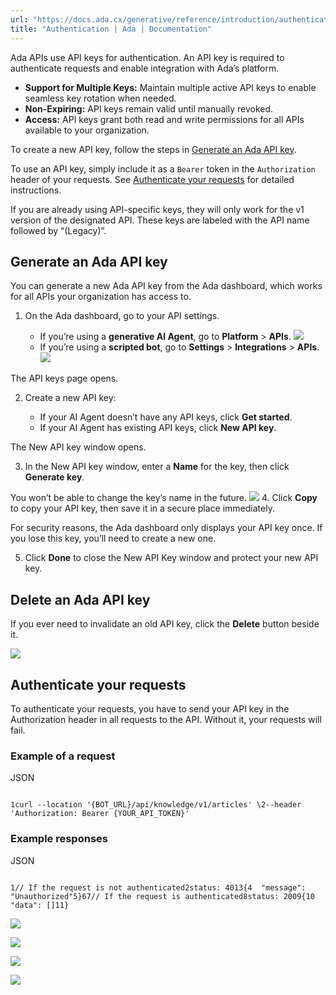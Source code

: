 ```yaml
---
url: "https://docs.ada.cx/generative/reference/introduction/authentication"
title: "Authentication | Ada | Documentation"
---
```


Ada APIs use API keys for authentication. An API key is required to authenticate requests and enable integration with Ada’s platform.

- **Support for Multiple Keys:** Maintain multiple active API keys to enable seamless key rotation when needed.
- **Non-Expiring:** API keys remain valid until manually revoked.
- **Access:** API keys grant both read and write permissions for all APIs available to your organization.

To create a new API key, follow the steps in [Generate an Ada API key](https://docs.ada.cx/generative/reference/introduction/authentication#generate-an-ada-api-key).

To use an API key, simply include it as a `Bearer` token in the `Authorization` header of your requests. See [Authenticate your requests](https://docs.ada.cx/generative/reference/introduction/authentication#authenticate-your-requests) for detailed instructions.

If you are already using API-specific keys, they will only work for the v1 version of the designated API. These keys are labeled with the API name followed by “(Legacy)”.

## Generate an Ada API key

You can generate a new Ada API key from the Ada dashboard, which works for all APIs your organization has access to.

1. On the Ada dashboard, go to your API settings.


   - If you’re using a **generative AI Agent**, go to **Platform** \> **APIs**.
     ![](https://prod.ferndocs.com/_next/image?url=https%3A%2F%2Ffiles.buildwithfern.com%2Fhttps%3A%2F%2Fada.docs.buildwithfern.com%2F2025-06-03T20%3A37%3A42.166Z%2Fversions%2Fassets%2Fimages%2Fae394ec-api-auth-generative-dashboard.png&w=3840&q=75)
   - If you’re using a **scripted bot**, go to **Settings** \> **Integrations** \> **APIs**.
     ![](https://prod.ferndocs.com/_next/image?url=https%3A%2F%2Ffiles.buildwithfern.com%2Fhttps%3A%2F%2Fada.docs.buildwithfern.com%2F2025-06-03T20%3A37%3A42.166Z%2Fversions%2Fassets%2Fimages%2F8554873-api-auth-scripted-dashboard.png&w=3840&q=75)

The API keys page opens.

2. Create a new API key:


   - If your AI Agent doesn’t have any API keys, click **Get started**.
   - If your AI Agent has existing API keys, click **New API key**.

The New API key window opens.

3. In the New API key window, enter a **Name** for the key, then click **Generate key**.

You won’t be able to change the key’s name in the future.
![](https://prod.ferndocs.com/_next/image?url=https%3A%2F%2Ffiles.buildwithfern.com%2Fhttps%3A%2F%2Fada.docs.buildwithfern.com%2F2025-06-03T20%3A37%3A42.166Z%2Fversions%2Fassets%2Fimages%2F037a625-api-auth-generate-key.png&w=3840&q=75)
4. Click **Copy** to copy your API key, then save it in a secure place immediately.









For security reasons, the Ada dashboard only displays your API key once. If you lose this key, you’ll need to create a new one.

5. Click **Done** to close the New API Key window and protect your new API key.


## Delete an Ada API key

If you ever need to invalidate an old API key, click the **Delete** button beside it.

![](https://prod.ferndocs.com/_next/image?url=https%3A%2F%2Ffiles.buildwithfern.com%2Fhttps%3A%2F%2Fada.docs.buildwithfern.com%2F2025-06-03T20%3A37%3A42.166Z%2Fversions%2Fassets%2Fimages%2Fc959293-api-auth-delete-key.png&w=3840&q=75)

## Authenticate your requests

To authenticate your requests, you have to send your API key in the Authorization header in all requests to the API. Without it, your requests will fail.

### Example of a request

JSON

```code-block text-sm

1curl --location '{BOT_URL}/api/knowledge/v1/articles' \2--header 'Authorization: Bearer {YOUR_API_TOKEN}'
```

### Example responses

JSON

```code-block text-sm

1// If the request is not authenticated2status: 4013{4	"message": "Unauthorized"5}67// If the request is authenticated8status: 2009{10	"data": []11}
```

![](https://prod.ferndocs.com/_next/image?url=https%3A%2F%2Ffiles.buildwithfern.com%2Fhttps%3A%2F%2Fada.docs.buildwithfern.com%2F2025-06-03T20%3A37%3A42.166Z%2Fversions%2Fassets%2Fimages%2Fae394ec-api-auth-generative-dashboard.png&w=3840&q=75)

![](https://prod.ferndocs.com/_next/image?url=https%3A%2F%2Ffiles.buildwithfern.com%2Fhttps%3A%2F%2Fada.docs.buildwithfern.com%2F2025-06-03T20%3A37%3A42.166Z%2Fversions%2Fassets%2Fimages%2F8554873-api-auth-scripted-dashboard.png&w=3840&q=75)

![](https://prod.ferndocs.com/_next/image?url=https%3A%2F%2Ffiles.buildwithfern.com%2Fhttps%3A%2F%2Fada.docs.buildwithfern.com%2F2025-06-03T20%3A37%3A42.166Z%2Fversions%2Fassets%2Fimages%2F037a625-api-auth-generate-key.png&w=3840&q=75)

![](https://prod.ferndocs.com/_next/image?url=https%3A%2F%2Ffiles.buildwithfern.com%2Fhttps%3A%2F%2Fada.docs.buildwithfern.com%2F2025-06-03T20%3A37%3A42.166Z%2Fversions%2Fassets%2Fimages%2Fc959293-api-auth-delete-key.png&w=3840&q=75)